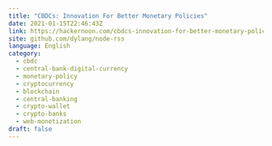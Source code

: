 ```yaml
---
title: "CBDCs: Innovation For Better Monetary Policies"
date: 2021-01-15T22:46:43Z
link: https://hackernoon.com/cbdcs-innovation-for-better-monetary-policies-k95y31p6?source=rss&utm_medium=RSS&utm_source=news.12bit.vn
site: github.com/dylang/node-rss
language: English
category:
  - cbdc
  - central-bank-digital-currency
  - monetary-policy
  - cryptocurrency
  - blockchain
  - central-banking
  - crypto-wallet
  - crypto-banks
  - web-monetization
draft: false
---
```

